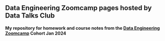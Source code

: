 ## Data Engineering Zoomcamp pages hosted by Data Talks Club

#### My repository for homework and course notes from the [Data Engineering Zoomcamp](https://github.com/DataTalksClub/data-engineering-zoomcamp "Click here to access the Zoom Camp course") Cohort Jan 2024
